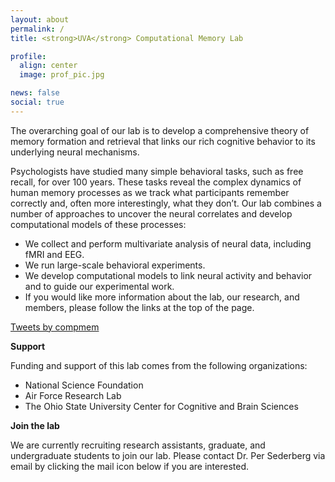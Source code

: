 ```yaml
---
layout: about
permalink: /
title: <strong>UVA</strong> Computational Memory Lab

profile:
  align: center
  image: prof_pic.jpg

news: false
social: true
---
```


The overarching goal of our lab is to develop a comprehensive theory of memory formation and retrieval that links our rich cognitive behavior to its underlying neural mechanisms.

Psychologists have studied many simple behavioral tasks, such as free recall, for over 100 years. These tasks reveal the complex dynamics of human memory processes as we track what participants remember correctly and, often more interestingly, what they don’t. Our lab combines a number of approaches to uncover the neural correlates and develop computational models of these processes:

* We collect and perform multivariate analysis of neural data, including fMRI and EEG.
* We run large-scale behavioral experiments.
* We develop computational models to link neural activity and behavior and to guide our experimental work.
* If you would like more information about the lab, our research, and members, please follow the links at the top of the page.

<a class="twitter-timeline" href="https://twitter.com/compmem?ref_src=twsrc%5Etfw">Tweets by compmem</a> <script async src="https://platform.twitter.com/widgets.js" charset="utf-8"></script>

<strong>Support</strong>

Funding and support of this lab comes from the following organizations:

* National Science Foundation
* Air Force Research Lab
* The Ohio State University Center for Cognitive and Brain Sciences

<strong>Join the lab</strong>

We are currently recruiting research assistants, graduate, and undergraduate students to join our lab. Please contact Dr. Per Sederberg via email by clicking the mail icon below if you are interested.
